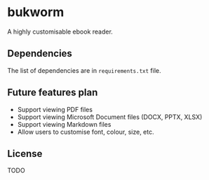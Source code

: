 # bukworm
A highly customisable ebook reader.

## Dependencies
The list of dependencies are in `requirements.txt` file.

## Future features plan
- Support viewing PDF files
- Support viewing Microsoft Document files (DOCX, PPTX, XLSX)
- Support viewing Markdown files
- Allow users to customise font, colour, size, etc.

## License
TODO